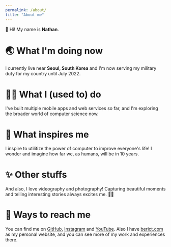 ```yaml
---
permalink: /about/
title: "About me"
---
```


👋 Hi! My name is __Nathan__.

# 🌏 What I'm doing now

I currently live near __Seoul, South Korea__ and I'm now serving my military duty for my country until July 2022.

# 👨‍💻 What I (used to) do

I've built multiple mobile apps and web services so far, and I'm exploring the broader world of computer science now.

# 🚀 What inspires me

I inspire to utilitize the power of computer to improve everyone's life! I wonder and imagine how far we, as humans, will be in 10 years.

# ✨ Other stuffs

And also, I love videography and photography! Capturing beautiful moments and telling interesting stories always excites me. 🎥📸

# 🔭 Ways to reach me

You can find me on [GitHub](https://github.com/ntcho), [Instagram](https://instagram.com/nt.cho) and [YouTube](https://youtube.com/nathancho). Also I have [berict.com](https://berict.com) as my personal website, and you can see more of my work and experiences there.